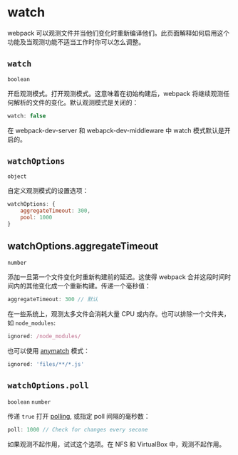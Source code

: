 # watch

webpack 可以观测文件并当他们变化时重新编译他们。此页面解释如何启用这个功能及当观测功能不适当工作时你可以怎么调整。

## `watch`

`boolean`

开启观测模式。打开观测模式。这意味着在初始构建后，webpack 将继续观测任何解析的文件的变化。默认观测模式是关闭的：

```js
watch: false
```

在 webpack-dev-server 和 webapck-dev-middleware 中 watch 模式默认是开启的。

## `watchOptions`

`object`

自定义观测模式的设置选项：

```js
watchOptions: {
    aggregateTimeout: 300,
    pool: 1000
}
```

## watchOptions.aggregateTimeout

`number`

添加一旦第一个文件变化时重新构建前的延迟。这使得 webpack 合并这段时间时间内的其他变化成一个重新构建。传递一个毫秒值：

```js
aggregateTimeout: 300 // 默认
```

在一些系统上，观测太多文件会消耗大量 CPU 或内存。也可以排除一个文件夹，如 `node_modules`:

```js
ignored: /node_modules/
```

也可以使用 [anymatch](https://github.com/es128/anymatch) 模式：

```js
ignored: 'files/**/*.js'
```

## `watchOptions.poll`

`boolean` `number`

传递 `true` 打开 [polling](http://whatis.techtarget.com/definition/polling), 或指定 poll 间隔的毫秒数：

```js
poll: 1000 // Check for changes every secone
```

如果观测不起作用，试试这个选项。在 NFS 和 VirtualBox 中，观测不起作用。